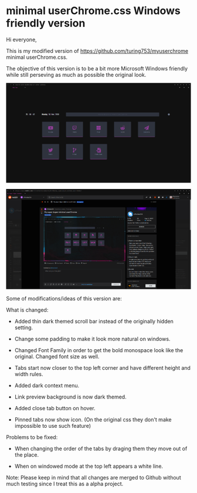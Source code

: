 minimal userChrome.css Windows friendly version
============

Hi everyone, 

This is my modified version of https://github.com/turing753/myuserchrome minimal userChrome.css.

The objective of this version is to be a bit more Microsoft Windows friendly while still perseving as much as possible the original look. 

![alt text](https://raw.githubusercontent.com/Cl3m3nt1n4/myuserchrome/master/readme%20content/print0.png)

![alt text](https://raw.githubusercontent.com/Cl3m3nt1n4/myuserchrome/master/readme%20content/print1.png)


Some of modifications/ideas of this version are:

What is changed:

+ Added thin dark themed scroll bar instead of the originally hidden setting.

+ Change some padding to make it look more natural on windows. 

+ Changed Font Family in order to get the bold monospace look like the original. Changed font size as well.

+ Tabs start now closer to the top left corner and have different height and width rules.

+ Added dark context menu.

+ Link preview background is now dark themed.

+ Added close tab button on hover. 

+ Pinned tabs now show icon. (On the original css they don't make impossible to use such feature)

Problems to be fixed: 

+ When changing the order of the tabs by draging them they move out of the place.

+ When on windowed mode at the top left appears a white line. 


Note: Please keep in mind that all changes are merged to Github without much testing since I treat this as a alpha project. 